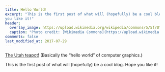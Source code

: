 ```yaml
---
title: Hello World!
excerpt: "This is the first post of what will (hopefully) be a cool blog. Hope
you like it!"
header:
  overlay_image: https://upload.wikimedia.org/wikipedia/commons/5/5f/Utah_teapot_simple_2.png
  caption: "Photo credit: [Wikimedia Commons](https://upload.wikimedia.org/wikipedia/commons/5/5f/Utah_teapot_simple_2.png)"
comments: false
last_modified_at: 2017-07-29
---
```


[The Utah teapot!](https://en.wikipedia.org/wiki/Utah_teapot) (Basically the
“hello world” of computer graphics.)

This is the first post of what will (hopefully) be a cool blog. Hope you like
it!
